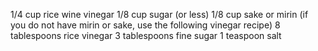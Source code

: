 1/4 cup rice wine vinegar
1/8 cup sugar (or less)
1/8 cup sake or mirin
(if you do not have mirin or sake, use the following vinegar
recipe)
8 tablespoons rice vinegar
3 tablespoons fine sugar
1 teaspoon salt